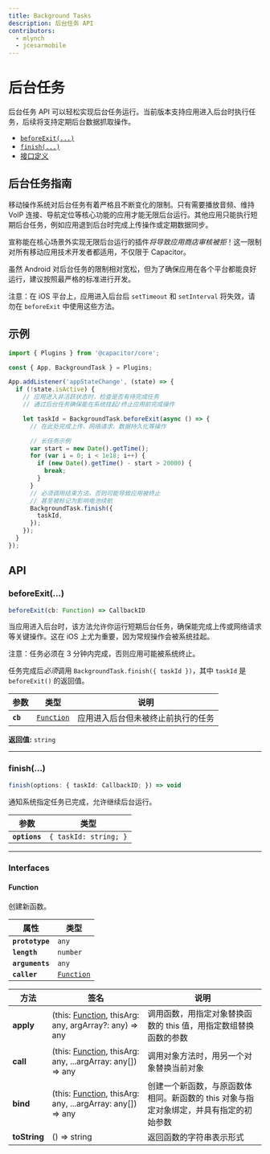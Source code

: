 ```yaml
---
title: Background Tasks
description: 后台任务 API
contributors:
  - mlynch
  - jcesarmobile
---
```


<plugin-platforms platforms="ios,android"></plugin-platforms>

# 后台任务

后台任务 API 可以轻松实现后台任务运行。当前版本支持应用进入后台时执行任务，后续将支持定期后台数据抓取操作。

- [`beforeExit(...)`](#beforeexit)
- [`finish(...)`](#finish)
- [接口定义](#interfaces)

## 后台任务指南

移动操作系统对后台任务有着严格且不断变化的限制。只有需要播放音频、维持 VoIP 连接、导航定位等核心功能的应用才能无限后台运行。其他应用只能执行短期后台任务，例如应用退到后台时完成上传操作或定期数据同步。

宣称能在核心场景外实现无限后台运行的插件*将导致应用商店审核被拒*！这一限制对所有移动应用技术开发者都适用，不仅限于 Capacitor。

虽然 Android 对后台任务的限制相对宽松，但为了确保应用在各个平台都能良好运行，建议按照最严格的标准进行开发。

注意：在 iOS 平台上，应用进入后台后 `setTimeout` 和 `setInterval` 将失效，请勿在 `beforeExit` 中使用这些方法。

## 示例

```typescript
import { Plugins } from '@capacitor/core';

const { App, BackgroundTask } = Plugins;

App.addListener('appStateChange', (state) => {
  if (!state.isActive) {
    // 应用进入非活跃状态时，检查是否有待完成任务
    // 通过后台任务确保能在系统挂起/终止应用前完成操作

    let taskId = BackgroundTask.beforeExit(async () => {
      // 在此处完成上传、网络请求、数据持久化等操作

      // 长任务示例
      var start = new Date().getTime();
      for (var i = 0; i < 1e18; i++) {
        if (new Date().getTime() - start > 20000) {
          break;
        }
      }
      // 必须调用结束方法，否则可能导致应用被终止
      // 甚至被标记为影响电池续航
      BackgroundTask.finish({
        taskId,
      });
    });
  }
});
```

## API

### beforeExit(...)

```typescript
beforeExit(cb: Function) => CallbackID
```

当应用进入后台时，该方法允许你运行短期后台任务，确保能完成上传或网络请求等关键操作。这在 iOS 上尤为重要，因为常规操作会被系统挂起。

注意：任务必须在 3 分钟内完成，否则应用可能被系统终止。

任务完成后*必须*调用 `BackgroundTask.finish({ taskId })`，其中 `taskId` 是 `beforeExit()` 的返回值。

| 参数     | 类型                                          | 说明                               |
| -------- | --------------------------------------------- | ---------------------------------- |
| **`cb`** | <code><a href="#function">Function</a></code> | 应用进入后台但未被终止前执行的任务 |

**返回值:** <code>string</code>

---

### finish(...)

```typescript
finish(options: { taskId: CallbackID; }) => void
```

通知系统指定任务已完成，允许继续后台运行。

| 参数          | 类型                  |
| ------------- | --------------------- |
| **`options`** | `{ taskId: string; }` |

---

### Interfaces

#### Function

创建新函数。

| 属性            | 类型                                          |
| --------------- | --------------------------------------------- |
| **`prototype`** | <code>any</code>                              |
| **`length`**    | <code>number</code>                           |
| **`arguments`** | <code>any</code>                              |
| **`caller`**    | <code><a href="#function">Function</a></code> |

| 方法         | 签名                                                                              | 说明                                                                                   |
| ------------ | --------------------------------------------------------------------------------- | -------------------------------------------------------------------------------------- |
| **apply**    | (this: <a href="#function">Function</a>, thisArg: any, argArray?: any) => any     | 调用函数，用指定对象替换函数的 this 值，用指定数组替换函数的参数                       |
| **call**     | (this: <a href="#function">Function</a>, thisArg: any, ...argArray: any[]) => any | 调用对象方法时，用另一个对象替换当前对象                                               |
| **bind**     | (this: <a href="#function">Function</a>, thisArg: any, ...argArray: any[]) => any | 创建一个新函数，与原函数体相同。新函数的 this 对象与指定对象绑定，并具有指定的初始参数 |
| **toString** | () => string                                                                      | 返回函数的字符串表示形式                                                               |
